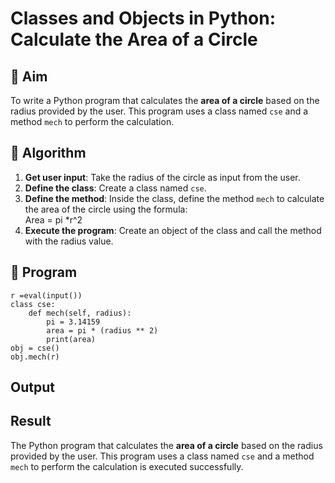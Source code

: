 # Classes and Objects in Python: Calculate the Area of a Circle

## 🎯 Aim
To write a Python program that calculates the **area of a circle** based on the radius provided by the user. This program uses a class named `cse` and a method `mech` to perform the calculation.

## 🧠 Algorithm
1. **Get user input**: Take the radius of the circle as input from the user.
2. **Define the class**: Create a class named `cse`.
3. **Define the method**: Inside the class, define the method `mech` to calculate the area of the circle using the formula:  
   Area = pi *r^2 
4. **Execute the program**: Create an object of the class and call the method with the radius value.

## 🧾 Program
```
r =eval(input())
class cse:
    def mech(self, radius):
        pi = 3.14159
        area = pi * (radius ** 2)
        print(area)
obj = cse()
obj.mech(r)

```

## Output

## Result
The Python program that calculates the **area of a circle** based on the radius provided by the user. This program uses a class named `cse` and a method `mech` to perform the calculation is executed successfully.
